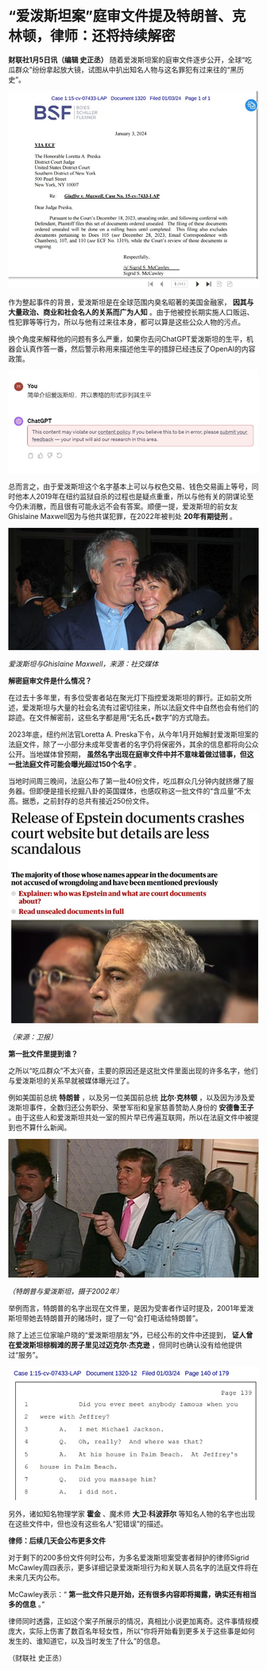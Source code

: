 # “爱泼斯坦案”庭审文件提及特朗普、克林顿，律师：还将持续解密

**财联社1月5日讯（编辑 史正丞）**
随着爱泼斯坦案的庭审文件逐步公开，全球“吃瓜群众”纷纷拿起放大镜，试图从中扒出知名人物与这名罪犯有过来往的“黑历史”。

![35e297caad0a95b22922935460a60307.jpg](https://raw.githubusercontent.com/qqhsx/qqnews_image/main/2024/01/05/“爱泼斯坦案”庭审文件提及特朗普、克林顿，律师：还将持续解密/35e297caad0a95b22922935460a60307.jpg)

作为整起事件的背景，爱泼斯坦是在全球范围内臭名昭著的美国金融家， **因其与大量政治、商业和社会名人的关系而广为人知**
。由于他被控长期实施人口贩运、性犯罪等等行为，所以与他有过来往本身，都可以算是这些公众人物的污点。

换个角度来解释他的问题有多么严重，如果你去问ChatGPT爱泼斯坦的生平，机器会认真作答一番，然后警示称用来描述他生平的措辞已经违反了OpenAI的内容政策。

![9628cd6aa072b0280c0283a382e07682.jpg](https://raw.githubusercontent.com/qqhsx/qqnews_image/main/2024/01/05/“爱泼斯坦案”庭审文件提及特朗普、克林顿，律师：还将持续解密/9628cd6aa072b0280c0283a382e07682.jpg)

总而言之，由于爱泼斯坦这个名字基本上可以与权色交易、钱色交易画上等号，同时他本人2019年在纽约监狱自杀的过程也是疑点重重，所以与他有关的阴谋论至今仍未消散，而且很有可能永远不会有答案。顺便一提，爱泼斯坦的前女友Ghislaine
Maxwell因为与他共谋犯罪，在2022年被判处 **20年有期徒刑** 。

![ad8cd00c923110013fdb9efd99c96250.jpg](https://raw.githubusercontent.com/qqhsx/qqnews_image/main/2024/01/05/“爱泼斯坦案”庭审文件提及特朗普、克林顿，律师：还将持续解密/ad8cd00c923110013fdb9efd99c96250.jpg)

_爱泼斯坦与Ghislaine Maxwell，来源：社交媒体_

**解密庭审文件是什么情况？**

在过去十多年里，有多位受害者站在聚光灯下指控爱泼斯坦的罪行。正如前文所述，爱泼斯坦与大量的社会名流有过密切往来，所以法庭文件中自然也会有他们的踪迹。在文件解密前，这些名字都是用“无名氏+数字”的方式隐去。

2023年底，纽约州法官Loretta A.
Preska下令，从今年1月开始解封爱泼斯坦案的法庭文件，除了一小部分未成年受害者的名字仍将保密外，其余的信息都将向公众公开。当地媒体曾预期，
**虽然名字出现在庭审文件中并不意味着做过错事，但这一批法庭文件可能会曝光超过150个名字** 。

当地时间周三晚间，法庭公布了第一批40份文件，吃瓜群众几分钟内就挤爆了服务器。但即便是擅长挖掘八卦的英国媒体，也感叹称这一批文件的“含瓜量”不太高。据悉，之前封存的总共有接近250份文件。

![0525215da7170f2212bfd6af4fbbc130.jpg](https://raw.githubusercontent.com/qqhsx/qqnews_image/main/2024/01/05/“爱泼斯坦案”庭审文件提及特朗普、克林顿，律师：还将持续解密/0525215da7170f2212bfd6af4fbbc130.jpg)

_（来源：卫报）_

**第一批文件里提到谁？**

之所以“吃瓜群众”不太兴奋，主要的原因还是这批文件里面出现的许多名字，他们与爱泼斯坦的关系早就被媒体曝光过了。

例如美国前总统 **特朗普** ，以及另一位美国前总统 **比尔·克林顿** ，以及因为涉及爱泼斯坦事件，全数归还公务职分、荣誉军衔和皇家慈善赞助人身份的
**安德鲁王子** 。由于这些人和爱泼斯坦共处一室的照片早已传遍互联网，所以在法庭文件中被提到也不算什么新闻。

![e6f73a4fea8aad5aa23d7bbd4c6d0b6f.jpg](https://raw.githubusercontent.com/qqhsx/qqnews_image/main/2024/01/05/“爱泼斯坦案”庭审文件提及特朗普、克林顿，律师：还将持续解密/e6f73a4fea8aad5aa23d7bbd4c6d0b6f.jpg)

 _（特朗普与爱泼斯坦，摄于2002年）_

举例而言，特朗普的名字出现在文件里，是因为受害者作证时提及，2001年爱泼斯坦带她去特朗普开的赌场时，提了一句“会打电话给特朗普”。

除了上述三位家喻户晓的“爱泼斯坦朋友”外，已经公布的文件中还提到， **证人曾在爱泼斯坦棕榈滩的房子里见过迈克尔·杰克逊**
，但同时也确认没有给他提供过“服务”。

![4b630c5c9d2251cf504e2f8e2214c5fd.jpg](https://raw.githubusercontent.com/qqhsx/qqnews_image/main/2024/01/05/“爱泼斯坦案”庭审文件提及特朗普、克林顿，律师：还将持续解密/4b630c5c9d2251cf504e2f8e2214c5fd.jpg)

另外，诸如知名物理学家 **霍金** 、魔术师 **大卫·科波菲尔** 等知名人物的名字也出现在这些文件中，但也没有这些名人“犯错误”的描述。

**律师：后续几天会公布更多文件**

对于剩下的200多份文件何时公布，为多名爱泼斯坦案受害者辩护的律师Sigrid
McCawley周四表示，更多详细记录爱泼斯坦行为和关联人员名字的法庭文件将在未来几天内公布。

McCawley表示：“ **第一批文件只是开始，还有很多内容即将揭露，确实还有相当多的信息** 。”

律师同时透露，正如这个案子所展示的情况，真相比小说更加离奇。这件事情规模庞大，实际上伤害了数百名年轻女性，所以“你将开始看到更多关于这些事是如何发生的、谁知道它，以及当时发生了什么”的信息。

（财联社 史正丞）


